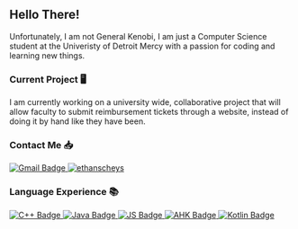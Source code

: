 ## Hello There!

Unfortunately, I am not General Kenobi, I am just a Computer Science student at the Univeristy of Detroit Mercy with a passion for coding and learning new things.

### Current Project 🖥️
I am currently working on a university wide, collaborative project that will allow faculty to submit reimbursement tickets through a website, instead of doing it by hand like they have been.

### Contact Me 📥
<div id="badges1">
  <a href="[ethanscheys@gmail.com](https://img.shields.io/badge/ethanscheys@gmail.com-red?style=for-the-badge&logo=Gmail&logoColor=white)">
    <img src="https://img.shields.io/badge/ethanscheys@gmail.com-red?style=for-the-badge&logo=Gmail&logoColor=white" alt="Gmail Badge"/>
  </a>
  <a href="https://linkedin.com/in/ethan-scheys" target="blank">
    <img src="https://img.shields.io/badge/EthanScheys-blue?style=for-the-badge&logo=Linkedin&logoColor=white" alt="ethanscheys"/>
  </a>
</div>


### Language Experience 📚
<div id="badges">
  <a href="C++-URL">
    <img src="https://img.shields.io/badge/C++-blue?style=for-the-badge&logo=cplusplus&logoColor=white" alt="C++ Badge"/>
  </a>
  <a href="Java">
    <img src="https://img.shields.io/badge/Java-orange?style=for-the-badge&logo=oracle&logoColor=white" alt="Java Badge"/>
  </a>
  <a href="JS-URL">
    <img src="https://img.shields.io/badge/JS-yellow?style=for-the-badge&logo=JavaScript&logoColor=white" alt="JS Badge"/>
  </a>
  <a href="ahk-URL">
    <img src="https://img.shields.io/badge/AHK-green?style=for-the-badge&logo=AutoHotkey&logoColor=white" alt="AHK Badge"/>
  </a>
  <a href="Kotlin-URL">
    <img src="https://img.shields.io/badge/Kotlin-purple?style=for-the-badge&logo=Kotlin&logoColor=white" alt="Kotlin Badge"/>
  </a>
</div>
<!--
**scheysej/scheysej** is a ✨ _special_ ✨ repository because its `README.md` (this file) appears on your GitHub profile.

Here are some ideas to get you started:

- 🔭 I’m currently working on ...
- 🌱 I’m currently learning ...
- 👯 I’m looking to collaborate on ...
- 🤔 I’m looking for help with ...
- 💬 Ask me about ...
- 📫 How to reach me: ...
- 😄 Pronouns: ...
- ⚡ Fun fact: ...
-->
